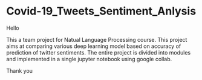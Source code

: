 # Covid-19_Tweets_Sentiment_Anlysis

Hello

This a team project for Natual Language Processing course. This project aims at comparing various deep learning model based on accuracy of prediction of twitter sentiments.
The entire project is divided into modules and implemented in a single jupyter notebook using google collab.

Thank you
